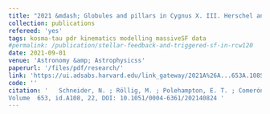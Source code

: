 ```yaml
---
title: "2021 &mdash; Globules and pillars in Cygnus X. III. Herschel and upGREAT/SOFIA far-infrared spectroscopy of the globule IRAS 20319+3958 in Cygnus X "
collection: publications
refereed: 'yes'
tags: kosma-tau pdr kinematics modelling massiveSF data
#permalink: /publication/stellar-feedback-and-triggered-sf-in-rcw120
date: 2021-09-01
venue: 'Astronomy &amp; Astrophysicss'
paperurl: '/files/pdf/research/'
link: 'https://ui.adsabs.harvard.edu/link_gateway/2021A%26A...653A.108S/EPRINT_PDF'
code: ''
citation: '   Schneider, N. ; Röllig, M. ; Polehampton, E. T. ; Comerón, F. ; Djupvik, A. A. ; Makai, Z. ; Buchbender, C. ; Simon, R. ; Bontemps, S. ; Güsten, R. ; White, G. ; Okada, Y. ; Parikka, A. ; Rothbart, N. , A &amp A 2021
Volume  653, id.A108, 22, DOI: 10.1051/0004-6361/202140824 '
---
```

